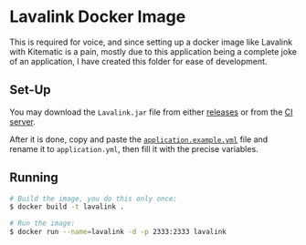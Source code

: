 # Lavalink Docker Image

This is required for voice, and since setting up a docker image like Lavalink with Kitematic is a pain, mostly due to
this application being a complete joke of an application, I have created this folder for ease of development.

## Set-Up

You may download the `Lavalink.jar` file from either [releases](https://github.com/Frederikam/Lavalink/releases) or from
the [CI server](https://ci.fredboat.com/project.html?projectId=Lavalink).

After it is done, copy and paste the [`application.example.yml`] file and rename it to `application.yml`, then fill it
with the precise variables.

[`application.example.yml`]: /docker/lavalink/application.example.yml

## Running

```bash
# Build the image, you do this only once:
$ docker build -t lavalink .

# Run the image:
$ docker run --name=lavalink -d -p 2333:2333 lavalink
```
